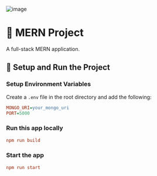 ![image](https://github.com/user-attachments/assets/47518214-4d37-42d8-bb6d-6ea0fa24764e)

# 🚀 MERN Project

A full-stack MERN application.

## 📌 Setup and Run the Project

### **Setup Environment Variables**
Create a `.env` file in the root directory and add the following:
```ini
MONGO_URI=your_mongo_uri
PORT=5000
```


### **Run this app locally**

```ini
npm run build
```

### **Start the app**

```ini
npm run start
```

